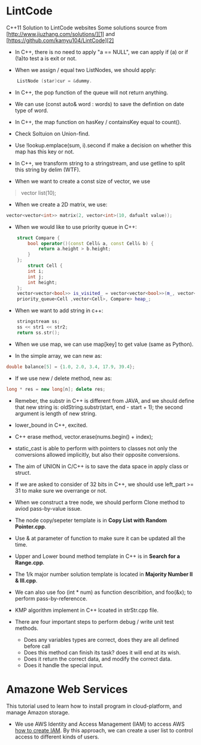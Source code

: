 # LintCode

C++11 Solution to LintCode websites
Some solutions source from [http://www.jiuzhang.com/solutions/][1] and [https://github.com/kamyu104/LintCode][2]

* In C++, there is no need to apply "a == NULL", we can apply if (a) or if (!a)to test a is exit or not.

*  When we assign / equal two ListNodes, we should apply: 
```cpp
    ListNode (star)cur = &dummy.
```

*  In C++, the pop function of the queue will not return anything.

*  We can use (const auto& word : words) to save the defintion on date type of word.

*  In C++, the map function on hasKey / containsKey equal to count().

*  Check Soltuion on Union-find.

*  Use !lookup.emplace(sum, i).second if make a decision on whether this map has this key or not.

*  In C++, we transform string to a stringstream, and use getline to split this string by delim (WTF).

*  When we want to create a const size of vector, we use 
>   vector<int> list(10);

*  When we create a 2D matrix, we use: 
```cpp
vector<vector<int>> matrix(2, vector<int>(10, dafualt value));
```

*  When we would like to use priority queue in C++:
```cpp
    struct Compare {
        bool operator()(const Cell& a, const Cell& b) {
            return a.height > b.height;
        }
    };
        struct Cell {
        int i;
        int j;
        int height;
    };
    vector<vector<bool>> is_visited_ = vector<vector<bool>>(m_, vector<bool>(n_, false));
    priority_queue<Cell ,vector<Cell>, Compare> heap_;
```

*  When we want to add string in c++:
```cpp
	stringstream ss;
	ss << str1 << str2;
	return ss.str();
```

*  When we use map, we can use map[key] to get value (same as Python).

*  In the simple array, we can new as:
```cpp
double balance[5] = {1.0, 2.0, 3.4, 17.9, 39.4};
```

*  If we use new / delete method, new as: 
```cpp
long * res = new long[n]; delete res;
```

*  Remeber, the substr in C++ is different from JAVA, and we should define that new string is: oldString.substr(start, end - start + 1); the second argument is length of new string.

*  lower_bound in C++, excited.

*  C++ erase method, vector.erase(nums.begin() + index);

*  static_cast is able to perform with pointers to classes not only the conversions allowed implicitly, but also their opposite conversions.

*  The aim of UNION in C/C++ is to save the data space in apply class or struct.

*  If we are asked to consider of 32 bits in C++, we should use left_part >= 31 to make sure we overrange or not.

*  When we construct a tree node, we should perform Clone method to aviod pass-by-value issue.

*  The node copy/sepeter template is in **Copy List with Random Pointer.cpp**.

*  Use & at parameter of function to make sure it can be updated all the time.

*  Upper and Lower bound method template in C++ is in **Search for a Range.cpp**. 

*  The 1/k major number solution template is located in **Majority Number II & III.cpp**.

*  We can also use foo (int * num) as function describition, and foo(&x); to perform pass-by-referencce. 

*  KMP algorithm implement in C++ lcoated in strStr.cpp file.

*  There are four important steps to perform debug / write unit test methods.
   + Does any variables types are correct, does they are all defined before call
   + Does this method can finish its task? does it will end at its wish.
   + Does it return the correct data, and modify the correct data.
   + Does it handle the special input.

# Amazone Web Services

This tutorial used to learn how to install program in cloud-platform, and manage Amazon storage.

* We use AWS Identity and Access Management (IAM) to access AWS [how to create IAM][3]. By this approach, we can create a user list to control access to different kinds of users.

[1]: http://www.jiuzhang.com/solutions/
[2]: https://github.com/kamyu104/LintCode
[3]: http://docs.aws.amazon.com/AWSEC2/latest/UserGuide/get-set-up-for-amazon-ec2.html
